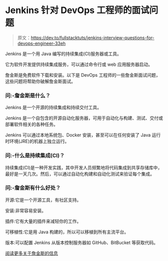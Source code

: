 # Jenkins 针对 DevOps 工程师的面试问题

> 原文：<https://dev.to/fullstacktuts/jenkins-interview-questions-for-devops-engineer-33eh>

Jenkins 是一个用 Java 编写的持续集成(CI)服务器或工具。

它为软件开发提供持续集成服务，可以通过命令行或 web 应用服务器启动。

詹金斯是免费软件下载和安装。以下是 DevOps 工程师的一些詹金斯面试问题，这些问题将帮助你破解詹金斯面试。

### 问:-詹金斯是什么？

Jenkins 是一个开源的持续集成和持续交付工具。

Jenkins 是一个自包含的开源自动化服务器，可用于自动化与构建、测试、交付或部署软件相关的各种任务。

Jenkins 可以通过本地系统包、Docker 安装，甚至可以在任何安装了 Java 运行时环境(JRE)的机器上独立运行。

### 问:-什么是持续集成(CI)？

持续集成(CI)是一种开发实践，其中开发人员频繁地将代码集成到共享存储库中，最好是一天几次。然后，可以通过自动化构建和自动化测试来验证每个集成。

### 问:-詹金斯有什么好处？

开源:它是一个开源工具，有社区支持。

安装:非常容易安装。

插件:它有大量的插件来减轻你的工作。

可移植性:它是用 Java 构建的，所以可以移植到所有主流平台。

版本:可以配置 Jenkins 从版本控制服务器如 GitHub、BitBucket 等获取代码。

[阅读更多关于詹金斯的信息](https://www.fullstacktutorials.com/interviews/jenkins-interview-questions-for-devops-engineer-56.html)